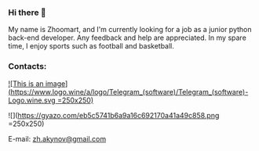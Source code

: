 ### Hi there 👋

My name is Zhoomart, and I'm currently looking for a job as a junior python back-end developer.
Any feedback and help are appreciated. 
In my spare time, I enjoy sports such as football and basketball. 




### Contacts: 
[![This is an image](https://www.logo.wine/a/logo/Telegram_(software)/Telegram_(software)-Logo.wine.svg =250x250)](https://t.me/joerude)

![](https://gyazo.com/eb5c5741b6a9a16c692170a41a49c858.png =250x250)




E-mail: zh.akynov@gmail.com



<!--
**ma4akk/ma4akk** is a ✨ _special_ ✨ repository because its `README.md` (this file) appears on your GitHub profile.

Here are some ideas to get you started:

- 🔭 I’m currently working on ...
- 🌱 I’m currently learning ...
- 👯 I’m looking to collaborate on ...
- 🤔 I’m looking for help with ...
- 💬 Ask me about ...
- 📫 How to reach me: ...
- 😄 Pronouns: ...
- ⚡ Fun fact: ...
-->
